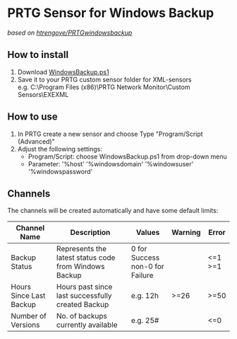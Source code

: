 # PRTG Sensor for Windows Backup
*based on [htrengove/PRTGwindowsbackup](https://github.com/htrengove/PRTGwindowsbackup/)* 

## How to install
1. Download [WindowsBackup.ps1](WindowsBackup.ps1)
2. Save it to your PRTG custom sensor folder for XML-sensors   
e.g. C:\Program Files (x86)\PRTG Network Monitor\Custom Sensors\EXEXML

## How to use
1. In PRTG create a new sensor and choose Type "Program/Script (Advanced)"
2. Adjust the following settings:
   * Program/Script: choose WindowsBackup.ps1 from drop-down menu
   * Parameter: '%host' '%windowsdomain' '%windowsuser' '%windowspassword'

## Channels
The channels will be created automatically and have some default limits:

| Channel Name | Description | Values | Warning | Error |
| ------------ | ----------- | ------ | ------- | ----- |
| Backup Status           | Represents the latest status code from Windows Backup | 0 for Success <br/> non-0 for Failure | | <=1 <br/> >=1
| Hours Since Last Backup | Hours past since last successfully created Backup | e.g. 12h | >=26 | >=50
| Number of Versions      | No. of backups currently available | e.g. 25# | | <=0
